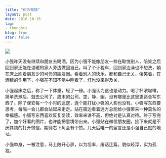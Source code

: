 ```yaml
---
title: "何为孤独"
layout: post
date: 2016-10-16
tag:
- thoughts
blog: true
star: false
---
```


<img src="{{site.url}}/assets/images/alone.jpg" />

小强昨天没有继续和朋友去喝酒，因为小强不能像朋友一样在取悦别人，陪笑之后回到家还能在温暖的家人旁边做回自己。叫了个计程车，回到家连澡也不想洗，躺在床上刷着朋友少的可怜的朋友圈。看着别人的快乐，都和自己无关，傻笑着，在酒精的作用下，小强在不知不觉中睡着了，灯也没来得及关。

小强起床之后，称了一下体重，轻了一磅。小强认为这也是动力。喝了杯浓咖啡，简单洗漱后，就去公司了。周末的公司，空，静，幽。没有哪里比这里更适合写东西了。除了保安每一个小时的巡逻，连个能打扰小强的人影也没有。小强写东西要思考，每隔一会儿都会站起来走走。站在窗边看着远方总能给小强带来一种莫名的幸福感。小强写东西喜欢反复复读，效率来讲不高，但绝对是认真对待。终于写完了，加个好看的图片，也许能把意境带出来。小强贴在微信朋友圈，接下来就是不厌其烦的打开微信，期待右下角会有个赞。几天后唯一的留言还是小强自己贴的地址。

小强单身，一被注意，马上敞开心扉，以为坦率，废话连篇，貌似轻浮，实为孤独。
